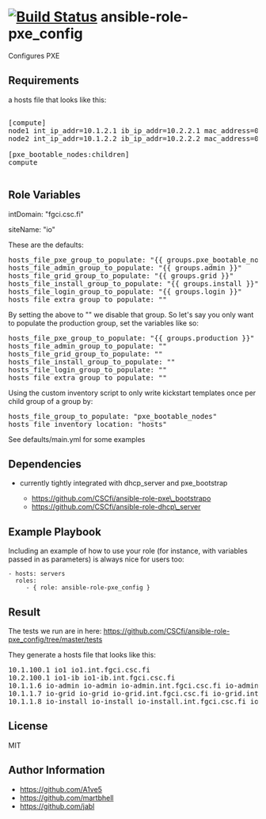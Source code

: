 [![Build Status](https://travis-ci.org/CSCfi/ansible-role-pxe_config.svg)](https://travis-ci.org/CSCfi/ansible-role-pxe_config)
ansible-role-pxe\_config
=========

Configures PXE

Requirements
------------

a hosts file that looks like this:

<pre>

[compute]
node1 int_ip_addr=10.1.2.1 ib_ip_addr=10.2.2.1 mac_address=00:11:22:33:44:55
node2 int_ip_addr=10.1.2.2 ib_ip_addr=10.2.2.2 mac_address=00:11:22:33:44:56

[pxe_bootable_nodes:children]
compute

</pre>

Role Variables
--------------

intDomain: "fgci.csc.fi"

siteName: "io"

These are the defaults:
<pre>
hosts_file_pxe_group_to_populate: "{{ groups.pxe_bootable_nodes }}"
hosts_file_admin_group_to_populate: "{{ groups.admin }}"
hosts_file_grid_group_to_populate: "{{ groups.grid }}"
hosts_file_install_group_to_populate: "{{ groups.install }}"
hosts_file_login_group_to_populate: "{{ groups.login }}"
hosts_file_extra_group_to_populate: ""
</pre>

By setting the above to "" we disable that group. So let's say you only want to populate the production group, set the variables like so:

<pre>
hosts_file_pxe_group_to_populate: "{{ groups.production }}"
hosts_file_admin_group_to_populate: ""
hosts_file_grid_group_to_populate: ""
hosts_file_install_group_to_populate: ""
hosts_file_login_group_to_populate: ""
hosts_file_extra_group_to_populate: ""
</pre>

Using the custom inventory script to only write kickstart templates once per child group of a group by:

<pre>
hosts_file_group_to_populate: "pxe_bootable_nodes"
hosts_file_inventory_location: "hosts"
</pre>



See defaults/main.yml for some examples

Dependencies
------------

   * currently tightly integrated with dhcp\_server and pxe\_bootstrap

      * https://github.com/CSCfi/ansible-role-pxe\_bootstrapo
      * https://github.com/CSCfi/ansible-role-dhcp\_server



Example Playbook
----------------

Including an example of how to use your role (for instance, with variables passed in as parameters) is always nice for users too:

    - hosts: servers
      roles:
         - { role: ansible-role-pxe_config }


Result
------

The tests we run are in here: https://github.com/CSCfi/ansible-role-pxe_config/tree/master/tests

They generate a hosts file that looks like this:

<pre>
10.1.100.1 io1 io1.int.fgci.csc.fi
10.2.100.1 io1-ib io1-ib.int.fgci.csc.fi
10.1.1.6 io-admin io-admin io-admin.int.fgci.csc.fi io-admin.int.fgci.csc.fi
10.1.1.7 io-grid io-grid io-grid.int.fgci.csc.fi io-grid.int.fgci.csc.fi
10.1.1.8 io-install io-install io-install.int.fgci.csc.fi io-install.int.fgci.csc.fi
</pre>



License
-------

MIT

Author Information
------------------
 - https://github.com/A1ve5
 - https://github.com/martbhell
 - https://github.com/jabl

